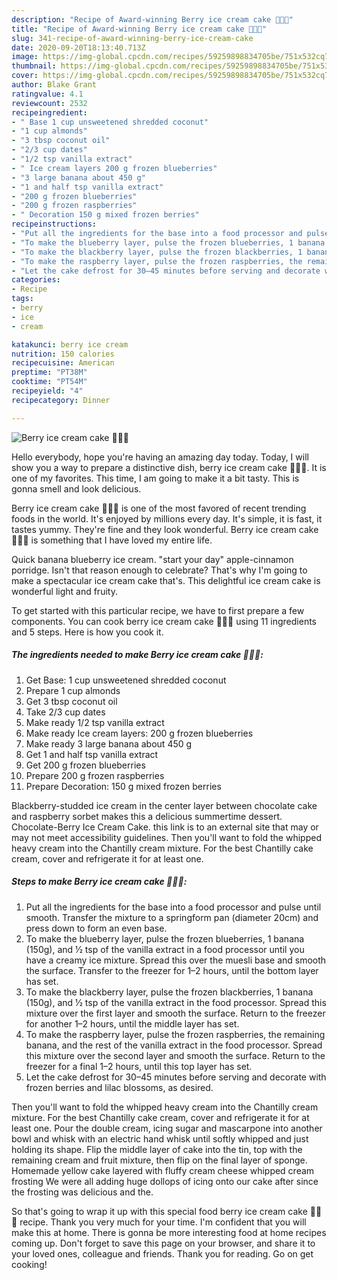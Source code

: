 ```yaml
---
description: "Recipe of Award-winning Berry ice cream cake 🍨🍓🍒"
title: "Recipe of Award-winning Berry ice cream cake 🍨🍓🍒"
slug: 341-recipe-of-award-winning-berry-ice-cream-cake
date: 2020-09-20T18:13:40.713Z
image: https://img-global.cpcdn.com/recipes/59259898834705be/751x532cq70/berry-ice-cream-cake-🍨🍓🍒-recipe-main-photo.jpg
thumbnail: https://img-global.cpcdn.com/recipes/59259898834705be/751x532cq70/berry-ice-cream-cake-🍨🍓🍒-recipe-main-photo.jpg
cover: https://img-global.cpcdn.com/recipes/59259898834705be/751x532cq70/berry-ice-cream-cake-🍨🍓🍒-recipe-main-photo.jpg
author: Blake Grant
ratingvalue: 4.1
reviewcount: 2532
recipeingredient:
- " Base 1 cup unsweetened shredded coconut"
- "1 cup almonds"
- "3 tbsp coconut oil"
- "2/3 cup dates"
- "1/2 tsp vanilla extract"
- " Ice cream layers 200 g frozen blueberries"
- "3 large banana about 450 g"
- "1 and half tsp vanilla extract"
- "200 g frozen blueberries"
- "200 g frozen raspberries"
- " Decoration 150 g mixed frozen berries"
recipeinstructions:
- "Put all the ingredients for the base into a food processor and pulse until smooth. Transfer the mixture to a springform pan (diameter 20cm) and press down to form an even base."
- "To make the blueberry layer, pulse the frozen blueberries, 1 banana (150g), and 1⁄2 tsp of the vanilla extract in a food processor until you have a creamy ice mixture. Spread this over the muesli base and smooth the surface. Transfer to the freezer for 1–2 hours, until the bottom layer has set."
- "To make the blackberry layer, pulse the frozen blackberries, 1 banana (150g), and 1⁄2 tsp of the vanilla extract in the food processor. Spread this mixture over the first layer and smooth the surface. Return to the freezer for another 1–2 hours, until the middle layer has set."
- "To make the raspberry layer, pulse the frozen raspberries, the remaining banana, and the rest of the vanilla extract in the food processor. Spread this mixture over the second layer and smooth the surface. Return to the freezer for a final 1–2 hours, until this top layer has set."
- "Let the cake defrost for 30–45 minutes before serving and decorate with frozen berries and lilac blossoms, as desired."
categories:
- Recipe
tags:
- berry
- ice
- cream

katakunci: berry ice cream 
nutrition: 150 calories
recipecuisine: American
preptime: "PT38M"
cooktime: "PT54M"
recipeyield: "4"
recipecategory: Dinner

---
```



![Berry ice cream cake 🍨🍓🍒](https://img-global.cpcdn.com/recipes/59259898834705be/751x532cq70/berry-ice-cream-cake-🍨🍓🍒-recipe-main-photo.jpg)

Hello everybody, hope you're having an amazing day today. Today, I will show you a way to prepare a distinctive dish, berry ice cream cake 🍨🍓🍒. It is one of my favorites. This time, I am going to make it a bit tasty. This is gonna smell and look delicious.

Berry ice cream cake 🍨🍓🍒 is one of the most favored of recent trending foods in the world. It's enjoyed by millions every day. It's simple, it is fast, it tastes yummy. They're fine and they look wonderful. Berry ice cream cake 🍨🍓🍒 is something that I have loved my entire life.

Quick banana blueberry ice cream. &#34;start your day&#34; apple-cinnamon porridge. Isn&#39;t that reason enough to celebrate? That&#39;s why I&#39;m going to make a spectacular ice cream cake that&#39;s. This delightful ice cream cake is wonderful light and fruity.


To get started with this particular recipe, we have to first prepare a few components. You can cook berry ice cream cake 🍨🍓🍒 using 11 ingredients and 5 steps. Here is how you cook it.

<!--inarticleads1-->

##### The ingredients needed to make Berry ice cream cake 🍨🍓🍒:

1. Get  Base: 1 cup unsweetened shredded coconut
1. Prepare 1 cup almonds
1. Get 3 tbsp coconut oil
1. Take 2/3 cup dates
1. Make ready 1/2 tsp vanilla extract
1. Make ready  Ice cream layers: 200 g frozen blueberries
1. Make ready 3 large banana about 450 g
1. Get 1 and half tsp vanilla extract
1. Get 200 g frozen blueberries
1. Prepare 200 g frozen raspberries
1. Prepare  Decoration: 150 g mixed frozen berries


Blackberry-studded ice cream in the center layer between chocolate cake and raspberry sorbet makes this a delicious summertime dessert. Chocolate-Berry Ice Cream Cake. this link is to an external site that may or may not meet accessibility guidelines. Then you&#39;ll want to fold the whipped heavy cream into the Chantilly cream mixture. For the best Chantilly cake cream, cover and refrigerate it for at least one. 

<!--inarticleads2-->

##### Steps to make Berry ice cream cake 🍨🍓🍒:

1. Put all the ingredients for the base into a food processor and pulse until smooth. Transfer the mixture to a springform pan (diameter 20cm) and press down to form an even base.
1. To make the blueberry layer, pulse the frozen blueberries, 1 banana (150g), and 1⁄2 tsp of the vanilla extract in a food processor until you have a creamy ice mixture. Spread this over the muesli base and smooth the surface. Transfer to the freezer for 1–2 hours, until the bottom layer has set.
1. To make the blackberry layer, pulse the frozen blackberries, 1 banana (150g), and 1⁄2 tsp of the vanilla extract in the food processor. Spread this mixture over the first layer and smooth the surface. Return to the freezer for another 1–2 hours, until the middle layer has set.
1. To make the raspberry layer, pulse the frozen raspberries, the remaining banana, and the rest of the vanilla extract in the food processor. Spread this mixture over the second layer and smooth the surface. Return to the freezer for a final 1–2 hours, until this top layer has set.
1. Let the cake defrost for 30–45 minutes before serving and decorate with frozen berries and lilac blossoms, as desired.


Then you&#39;ll want to fold the whipped heavy cream into the Chantilly cream mixture. For the best Chantilly cake cream, cover and refrigerate it for at least one. Pour the double cream, icing sugar and mascarpone into another bowl and whisk with an electric hand whisk until softly whipped and just holding its shape. Flip the middle layer of cake into the tin, top with the remaining cream and fruit mixture, then flip on the final layer of sponge. Homemade yellow cake layered with fluffy cream cheese whipped cream frosting We were all adding huge dollops of icing onto our cake after since the frosting was delicious and the. 

So that's going to wrap it up with this special food berry ice cream cake 🍨🍓🍒 recipe. Thank you very much for your time. I'm confident that you will make this at home. There is gonna be more interesting food at home recipes coming up. Don't forget to save this page on your browser, and share it to your loved ones, colleague and friends. Thank you for reading. Go on get cooking!
